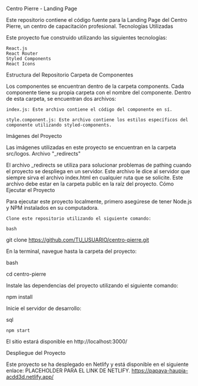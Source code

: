 Centro Pierre - Landing Page

Este repositorio contiene el código fuente para la Landing Page del Centro Pierre, un centro de capacitación profesional.
Tecnologías Utilizadas

Este proyecto fue construido utilizando las siguientes tecnologías:

    React.js
    React Router
    Styled Components
    React Icons

Estructura del Repositorio
Carpeta de Componentes

Los componentes se encuentran dentro de la carpeta components. Cada componente tiene su propia carpeta con el nombre del componente. Dentro de esta carpeta, se encuentran dos archivos:

    index.js: Este archivo contiene el código del componente en sí.

    style.component.js: Este archivo contiene los estilos específicos del componente utilizando styled-components.

Imágenes del Proyecto

Las imágenes utilizadas en este proyecto se encuentran en la carpeta src/logos.
Archivo "\_redirects"

El archivo \_redirects se utiliza para solucionar problemas de pathing cuando el proyecto se despliega en un servidor. Este archivo le dice al servidor que siempre sirva el archivo index.html en cualquier ruta que se solicite. Este archivo debe estar en la carpeta public en la raíz del proyecto.
Cómo Ejecutar el Proyecto

Para ejecutar este proyecto localmente, primero asegúrese de tener Node.js y NPM instalados en su computadora.

    Clone este repositorio utilizando el siguiente comando:

    bash

git clone https://github.com/TU_USUARIO/centro-pierre.git

En la terminal, navegue hasta la carpeta del proyecto:

bash

cd centro-pierre

Instale las dependencias del proyecto utilizando el siguiente comando:

npm install

Inicie el servidor de desarrollo:

sql

    npm start

El sitio estará disponible en http://localhost:3000/

Despliegue del Proyecto

Este proyecto se ha desplegado en Netlify y está disponible en el siguiente enlace: PLACEHOLDER PARA EL LINK DE NETLIFY.
https://papaya-haupia-acdd3d.netlify.app/
